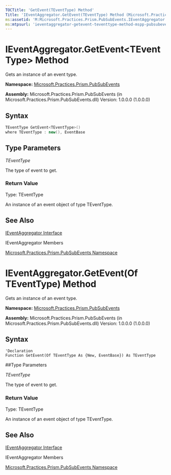 ```yaml
---
TOCTitle: 'GetEvent(TEventType) Method'
Title: 'IEventAggregator.GetEvent(TEventType) Method (Microsoft.Practices.Prism.PubSubEvents)'
ms:assetid: 'M:Microsoft.Practices.Prism.PubSubEvents.IEventAggregator.GetEvent\`\`1'
ms:mtpsurl: 'ieventaggregator-getevent-teventtype-method-mspp-pubsubevents.md'
---
```


# IEventAggregator.GetEvent&lt;TEventType&gt; Method

Gets an instance of an event type.

**Namespace:** [Microsoft.Practices.Prism.PubSubEvents](/patterns-practices/reference/mspp-mvvm-namespace)

**Assembly:** Microsoft.Practices.Prism.PubSubEvents (in Microsoft.Practices.Prism.PubSubEvents.dll) Version: 1.0.0.0 (1.0.0.0)

## Syntax

```C#  
TEventType GetEvent<TEventType>()
where TEventType : new(), EventBase
```

## Type Parameters

*TEventType*  

The type of event to get.

### Return Value

Type: TEventType

An instance of an event object of type TEventType.

## See Also

[IEventAggregator Interface](/patterns-practices/reference/bindablebase-class-mspp-mvvm)

IEventAggregator Members

[Microsoft.Practices.Prism.PubSubEvents Namespace](/patterns-practices/reference/mspp-mvvm-namespace)


# IEventAggregator.GetEvent(Of TEventType) Method

Gets an instance of an event type.

**Namespace:** [Microsoft.Practices.Prism.PubSubEvents](/patterns-practices/reference/mspp-mvvm-namespace)

**Assembly:** Microsoft.Practices.Prism.PubSubEvents (in Microsoft.Practices.Prism.PubSubEvents.dll) Version: 1.0.0.0 (1.0.0.0)

## Syntax

```VB  
'Declaration
Function GetEvent(Of TEventType As {New, EventBase}) As TEventType
```

##Type Parameters

*TEventType*  

The type of event to get.

### Return Value

Type: TEventType

An instance of an event object of type TEventType.

## See Also

[IEventAggregator Interface](/patterns-practices/reference/bindablebase-class-mspp-mvvm)

IEventAggregator Members

[Microsoft.Practices.Prism.PubSubEvents Namespace](/patterns-practices/reference/mspp-mvvm-namespace)